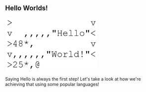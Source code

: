 ## Hello Worlds!

<img src="https://github.com/ufukozdogan/helloworlds/blob/master/assets/hello.png" alt="drawing" width="300"/>

Saying Hello is always the first step! Let's take a look at how we're achieving that using some popular languages!

